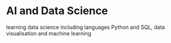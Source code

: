 # AI and Data Science
learning data science including languages Python and SQL, data visualisation and machine learning
